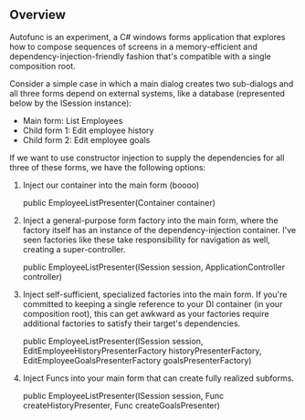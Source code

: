 Overview
-------

Autofunc is an experiment, a C# windows forms application that explores how to compose sequences of screens in a memory-efficient and dependency-injection-friendly fashion that's compatible with a single composition root.

Consider a simple case in which a main dialog creates two sub-dialogs and all three forms depend on external systems, like a database (represented below by the ISession instance):

* Main form: List Employees
* Child form 1: Edit employee history
* Child form 2: Edit employee goals

If we want to use constructor injection to supply the dependencies for all three of these forms, we have the following options:

1) Inject our container into the main form (boooo)

    public EmployeeListPresenter(Container container)

2) Inject a general-purpose form factory into the main form, where the factory itself has an instance of the dependency-injection container. I've seen factories like these take responsibility for navigation as well, creating a super-controller.

    public EmployeeListPresenter(ISession session, ApplicationController controller)

3) Inject self-sufficient, specialized factories into the main form. If you're committed to keeping a single reference to your DI container (in your composition root), this can get awkward as your factories require additional factories to satisfy their target's dependencies.

    public EmployeeListPresenter(ISession session,
                                 EditEmployeeHistoryPresenterFactory historyPresenterFactory,
                                 EditEmployeeGoalsPresenterFactory goalsPresenterFactory)

4) Inject Funcs into your main form that can create fully realized subforms.

    public EmployeeListPresenter(ISession session,
                                 Func<EditEmployeeHistoryPresenter> createHistoryPresenter,
                                 Func<EditEmployeeGoalsPresenter> createGoalsPresenter)
